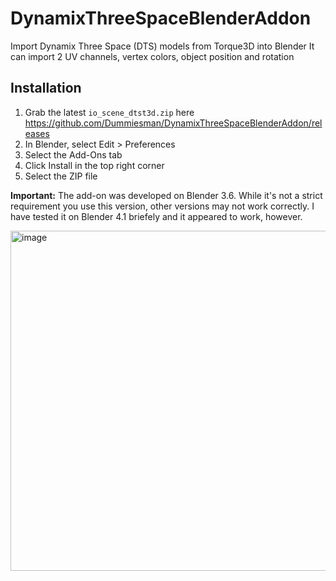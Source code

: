 # DynamixThreeSpaceBlenderAddon
Import Dynamix Three Space (DTS) models from Torque3D into Blender
It can import 2 UV channels, vertex colors, object position and rotation

## Installation
1. Grab the latest `io_scene_dtst3d.zip` here https://github.com/Dummiesman/DynamixThreeSpaceBlenderAddon/releases
2. In Blender, select Edit > Preferences
3. Select the Add-Ons tab
4. Click Install in the top right corner
5. Select the ZIP file


**Important:** The add-on was developed on Blender 3.6. While it's not a strict requirement you use this version, other versions may not work correctly. I have tested it on Blender 4.1 briefely and it appeared to work, however.


<img width="916" height="544" alt="image" src="https://github.com/user-attachments/assets/9eb9d512-53ef-4617-80b3-70c86c095977" />
